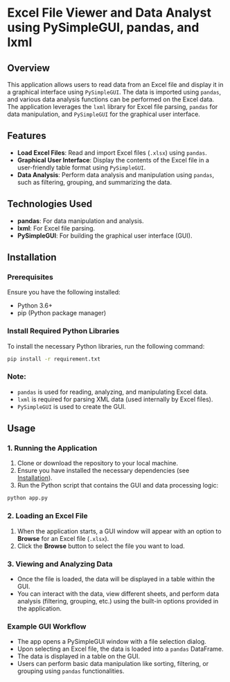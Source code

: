 # Excel File Viewer and Data Analyst using PySimpleGUI, pandas, and lxml

## Overview

This application allows users to read data from an Excel file and display it in a graphical interface using `PySimpleGUI`. The data is imported using `pandas`, and various data analysis functions can be performed on the Excel data. The application leverages the `lxml` library for Excel file parsing, `pandas` for data manipulation, and `PySimpleGUI` for the graphical user interface.

## Features

- **Load Excel Files**: Read and import Excel files (`.xlsx`) using `pandas`.
- **Graphical User Interface**: Display the contents of the Excel file in a user-friendly table format using `PySimpleGUI`.
- **Data Analysis**: Perform data analysis and manipulation using `pandas`, such as filtering, grouping, and summarizing the data.
  
## Technologies Used

- **pandas**: For data manipulation and analysis.
- **lxml**: For Excel file parsing.
- **PySimpleGUI**: For building the graphical user interface (GUI).

## Installation

### Prerequisites

Ensure you have the following installed:

- Python 3.6+
- pip (Python package manager)

### Install Required Python Libraries

To install the necessary Python libraries, run the following command:

```bash
pip install -r requirement.txt
```

### Note:
- `pandas` is used for reading, analyzing, and manipulating Excel data.
- `lxml` is required for parsing XML data (used internally by Excel files).
- `PySimpleGUI` is used to create the GUI.

## Usage

### 1. Running the Application

1. Clone or download the repository to your local machine.
2. Ensure you have installed the necessary dependencies (see [Installation](#installation)).
3. Run the Python script that contains the GUI and data processing logic:

```bash
python app.py
```

### 2. Loading an Excel File

1. When the application starts, a GUI window will appear with an option to **Browse** for an Excel file (`.xlsx`).
2. Click the **Browse** button to select the file you want to load.

### 3. Viewing and Analyzing Data

- Once the file is loaded, the data will be displayed in a table within the GUI.
- You can interact with the data, view different sheets, and perform data analysis (filtering, grouping, etc.) using the built-in options provided in the application.
  

### Example GUI Workflow

- The app opens a PySimpleGUI window with a file selection dialog.
- Upon selecting an Excel file, the data is loaded into a `pandas` DataFrame.
- The data is displayed in a table on the GUI.
- Users can perform basic data manipulation like sorting, filtering, or grouping using `pandas` functionalities.

